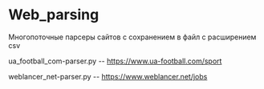 # Web_parsing

Многопоточные парсеры сайтов с сохранением в файл с расширением csv


ua_football_com-parser.py   --  https://www.ua-football.com/sport

weblancer_net-parser.py     --  https://www.weblancer.net/jobs
